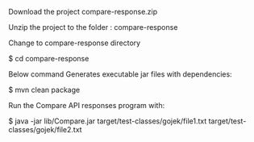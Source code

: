 Download the project compare-response.zip

Unzip the project to the folder : compare-response

Change to compare-response directory

$ cd compare-response

Below command Generates executable jar files with dependencies:

$ mvn clean package

Run the Compare API responses program with:

$ java -jar lib/Compare.jar target/test-classes/gojek/file1.txt target/test-classes/gojek/file2.txt

